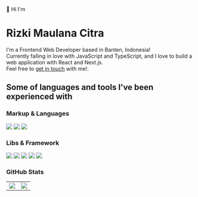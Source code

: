 👋 Hi I'm

# Rizki Maulana Citra
I'm a Frontend Web Developer based in Banten, Indonesia!<br/>
Currently falling in love with JavaScript and TypeScript, and I love to build a web application with React and Next.js.<br/>
Feel free to [get in touch](mailto:rmaulana.citra@gmail.com?subject=Hi!) with me!.

## Some of languages and tools I've been experienced with
### Markup & Languages
![](https://img.shields.io/badge/html5-%23E34F26.svg?style=for-the-badge&logo=html5&logoColor=white) ![](https://img.shields.io/badge/css3-%231572B6.svg?style=for-the-badge&logo=css3&logoColor=white) ![](https://img.shields.io/badge/javascript-%23323330.svg?style=for-the-badge&logo=javascript&logoColor=%23F7DF1E)

### Libs & Framework
![](https://img.shields.io/badge/Vite-B73BFE?style=for-the-badge&logo=vite&logoColor=FFD62E) ![](https://img.shields.io/badge/SASS-hotpink.svg?style=for-the-badge&logo=SASS&logoColor=white) ![](https://img.shields.io/badge/Tailwind_CSS-38B2AC?style=for-the-badge&logo=tailwind-css&logoColor=white) ![](https://img.shields.io/badge/React-000000?style=for-the-badge&logo=react&logoColor=61DAFB) ![](https://img.shields.io/badge/next.js-000000?style=for-the-badge&logo=nextdotjs&logoColor=white)

### GitHub Stats
|||
|---|---|
|![](https://github-readme-stats.vercel.app/api?username=rizkimcitra)|![](https://github-readme-stats.vercel.app/api/top-langs/?username=rizkimcitra&layout=compact)|
 
